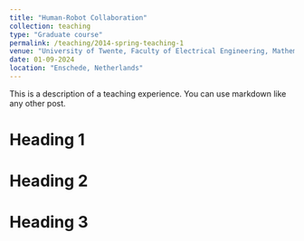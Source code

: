 ```yaml
---
title: "Human-Robot Collaboration"
collection: teaching
type: "Graduate course"
permalink: /teaching/2014-spring-teaching-1
venue: "University of Twente, Faculty of Electrical Engineering, Mathematics and Computer Science"
date: 01-09-2024
location: "Enschede, Netherlands"
---
```


This is a description of a teaching experience. You can use markdown like any other post.

Heading 1
======

Heading 2
======

Heading 3
======
